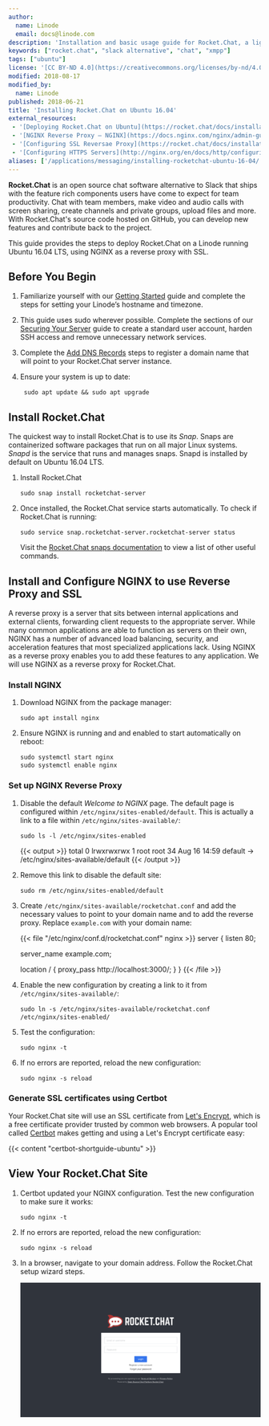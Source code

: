 ```yaml
---
author:
  name: Linode
  email: docs@linode.com
description: 'Installation and basic usage guide for Rocket.Chat, a lightweight XMPP server on Ubuntu 16.04.'
keywords: ["rocket.chat", "slack alternative", "chat", "xmpp"]
tags: ["ubuntu"]
license: '[CC BY-ND 4.0](https://creativecommons.org/licenses/by-nd/4.0)'
modified: 2018-08-17
modified_by:
  name: Linode
published: 2018-06-21
title: 'Installing Rocket.Chat on Ubuntu 16.04'
external_resources:
 - '[Deploying Rocket.Chat on Ubuntu](https://rocket.chat/docs/installation/manual-installation/ubuntu/)'
 - '[NGINX Reverse Proxy – NGINX](https://docs.nginx.com/nginx/admin-guide/web-server/reverse-proxy/)'
 - '[Configuring SSL Reversae Proxy](https://rocket.chat/docs/installation/manual-installation/configuring-ssl-reverse-proxy/)'
 - '[Configuring HTTPS Servers](http://nginx.org/en/docs/http/configuring_https_servers.html)'
aliases: ['/applications/messaging/installing-rocketchat-ubuntu-16-04/']
---
```


**Rocket.Chat** is an open source chat software alternative to Slack that ships with the feature rich components users have come to expect for team productivity. Chat with team members, make video and audio calls with screen sharing, create channels and private groups, upload files and more. With Rocket.Chat's source code hosted on GitHub, you can develop new features and contribute back to the project.

This guide provides the steps to deploy Rocket.Chat on a Linode running Ubuntu 16.04 LTS, using NGINX as a reverse proxy with SSL.

## Before You Begin

1. Familiarize yourself with our [Getting Started](/docs/getting-started/) guide and complete the steps for setting your Linode’s hostname and timezone.

1. This guide uses sudo wherever possible. Complete the sections of our [Securing Your Server](/docs/security/securing-your-server/) guide to create a standard user account, harden SSH access and remove unnecessary network services.

1. Complete the [Add DNS Records](/docs/websites/set-up-web-server-host-website/#add-dns-records) steps to register a domain name that will point to your Rocket.Chat server instance.

1. Ensure your system is up to date:

        sudo apt update && sudo apt upgrade

## Install Rocket.Chat

The quickest way to install Rocket.Chat is to use its *Snap*. Snaps are containerized software packages that run on all major Linux systems. *Snapd* is the service that runs and manages snaps. Snapd is installed by default on Ubuntu 16.04 LTS.

1.  Install Rocket.Chat

        sudo snap install rocketchat-server

1.  Once installed, the Rocket.Chat service starts automatically. To check if Rocket.Chat is running:

        sudo service snap.rocketchat-server.rocketchat-server status

    Visit the [Rocket.Chat snaps documentation](https://rocket.chat/docs/installation/manual-installation/ubuntu/snaps/) to view a list of other useful commands.

## Install and Configure NGINX to use Reverse Proxy and SSL

A reverse proxy is a server that sits between internal applications and external clients, forwarding client requests to the appropriate server. While many common applications are able to function as servers on their own, NGINX has a number of advanced load balancing, security, and acceleration features that most specialized applications lack. Using NGINX as a reverse proxy enables you to add these features to any application.  We will use NGINX as a reverse proxy for Rocket.Chat.

### Install NGINX

1.  Download NGINX from the package manager:

        sudo apt install nginx

1.  Ensure NGINX is running and and enabled to start automatically on reboot:

        sudo systemctl start nginx
        sudo systemctl enable nginx

### Set up NGINX Reverse Proxy

1.  Disable the default *Welcome to NGINX* page. The default page is configured within `/etc/nginx/sites-enabled/default`. This is actually a link to a file within `/etc/nginx/sites-available/`:

        sudo ls -l /etc/nginx/sites-enabled

    {{< output >}}
total 0
lrwxrwxrwx 1 root root 34 Aug 16 14:59 default -> /etc/nginx/sites-available/default
{{< /output >}}

1.  Remove this link to disable the default site:

        sudo rm /etc/nginx/sites-enabled/default

1.  Create `/etc/nginx/sites-available/rocketchat.conf` and add the necessary values to point to your domain name and to add the reverse proxy. Replace `example.com` with your domain name:

    {{< file "/etc/nginx/conf.d/rocketchat.conf" nginx >}}
server {
    listen 80;

    server_name example.com;

    location / {
        proxy_pass http://localhost:3000/;
    }
}
{{< /file >}}

1.  Enable the new configuration by creating a link to it from `/etc/nginx/sites-available/`:

        sudo ln -s /etc/nginx/sites-available/rocketchat.conf /etc/nginx/sites-enabled/

1.  Test the configuration:

        sudo nginx -t

1.  If no errors are reported, reload the new configuration:

        sudo nginx -s reload

### Generate SSL certificates using Certbot

Your Rocket.Chat site will use an SSL certificate from [Let's Encrypt](https://letsencrypt.org), which is a free certificate provider trusted by common web browsers. A popular tool called [Certbot](https://certbot.eff.org) makes getting and using a Let's Encrypt certificate easy:

{{< content "certbot-shortguide-ubuntu" >}}

## View Your Rocket.Chat Site

1.  Certbot updated your NGINX configuration. Test the new configuration to make sure it works:

        sudo nginx -t

1.  If no errors are reported, reload the new configuration:

        sudo nginx -s reload

1.  In a browser, navigate to your domain address. Follow the Rocket.Chat setup wizard steps.

    ![Rocket.Chat home page](rocketchat.png)
